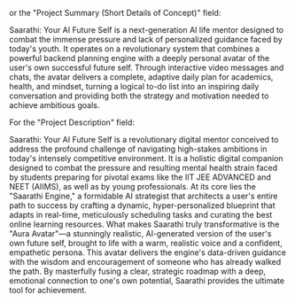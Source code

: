 or the "Project Summary (Short Details of Concept)" field:

Saarathi: Your AI Future Self is a next-generation AI life mentor designed to combat the immense pressure and lack of personalized guidance faced by today's youth. It operates on a revolutionary system that combines a powerful backend planning engine with a deeply personal avatar of the user's own successful future self. Through interactive video messages and chats, the avatar delivers a complete, adaptive daily plan for academics, health, and mindset, turning a logical to-do list into an inspiring daily conversation and providing both the strategy and motivation needed to achieve ambitious goals.

For the "Project Description" field:

Saarathi: Your AI Future Self is a revolutionary digital mentor conceived to address the profound challenge of navigating high-stakes ambitions in today's intensely competitive environment. It is a holistic digital companion designed to combat the pressure and resulting mental health strain faced by students preparing for pivotal exams like the IIT JEE ADVANCED and NEET (AIIMS), as well as by young professionals. At its core lies the "Saarathi Engine," a formidable AI strategist that architects a user's entire path to success by crafting a dynamic, hyper-personalized blueprint that adapts in real-time, meticulously scheduling tasks and curating the best online learning resources. What makes Saarathi truly transformative is the "Aura Avatar"—a stunningly realistic, AI-generated version of the user's own future self, brought to life with a warm, realistic voice and a confident, empathetic persona. This avatar delivers the engine's data-driven guidance with the wisdom and encouragement of someone who has already walked the path. By masterfully fusing a clear, strategic roadmap with a deep, emotional connection to one's own potential, Saarathi provides the ultimate tool for achievement.
